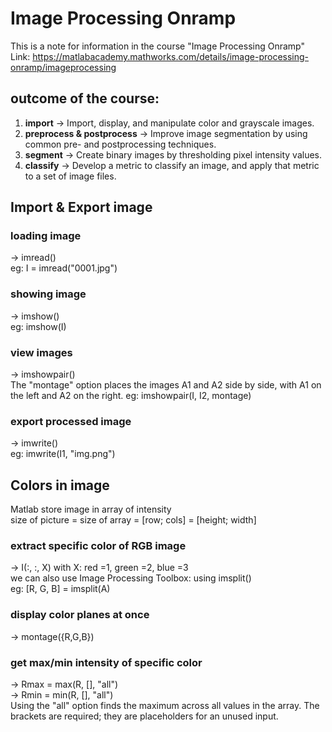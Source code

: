 # Image Processing Onramp #
This is a note for information in the course "Image Processing Onramp" <br />
Link: https://matlabacademy.mathworks.com/details/image-processing-onramp/imageprocessing

## outcome of the course:
1. **import** -> Import, display, and manipulate color and grayscale images.
2. **preprocess & postprocess** -> Improve image segmentation by using common pre- and postprocessing techniques.
3. **segment** -> Create binary images by thresholding pixel intensity values.
4. **classify** -> Develop a metric to classify an image, and apply that metric to a set of image files.
## Import & Export image

### loading image
-> imread() <br/>
eg: I = imread("0001.jpg")

### showing image
-> imshow() <br/>
eg: imshow(I)

### view images
-> imshowpair() <br/>
The "montage" option places the images A1 and A2 side by side, with A1 on the left and A2 on the right.
eg: imshowpair(I, I2, montage)

### export processed image
-> imwrite() <br/>
eg: imwrite(I1, "img.png")

## Colors in image
Matlab store image in array of intensity <br/>
size of picture = size of array = [row; cols] = [height; width] <br/>
### extract specific color of RGB image
-> I(:, :, X) with X: red =1, green =2, blue =3 <br/>
we can also use Image Processing Toolbox: using imsplit() <br/>
eg: [R, G, B] = imsplit(A)

### display color planes at once
-> montage({R,G,B})

### get max/min intensity of specific color
-> Rmax = max(R, [], "all") <br/>
-> Rmin = min(R, [], "all") <br/>
Using the "all" option finds the maximum across all values in the array. The brackets are required; they are placeholders for an unused input. 